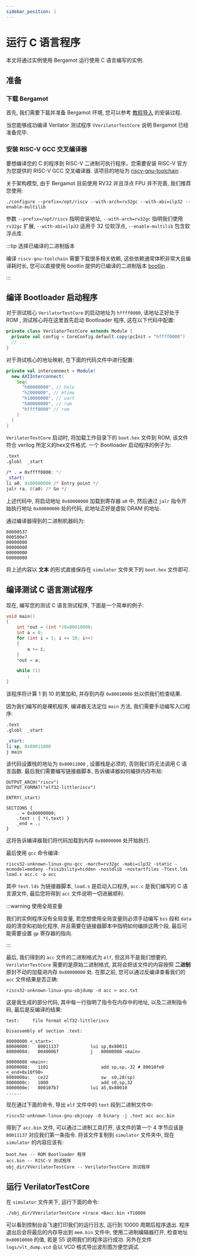 ```yaml
---
sidebar_position: 1
---
```


# 运行 C 语言程序

本文将通过实例使用 Bergamot 运行使用 C 语言编写的实例.

## 准备

### 下载 Bergamot

首先, 我们需要下载并准备 Bergamot 环境, 您可以参考 [教程导入](docs\intro.md) 的安装过程.

当您能够成功编译 Verilator 测试程序 `VVerilatorTestCore` 说明 Bergamot 已经准备完毕.

### 安装 RISC-V GCC 交叉编译器

要想编译您的 C 的程序到 RISC-V 二进制可执行程序，您需要安装 RISC-V 官方为您提供的 RISC-V GCC 交叉编译器. 该项目的地址为 [riscv-gnu-toolchain](https://github.com/riscv-collab/riscv-gnu-toolchain) .

关于架构模型, 由于 Bergamot 目前使用 RV32 并且浮点 FPU 并不完善, 我们推荐您使用:

```shell
./configure --prefix=/opt/riscv --with-arch=rv32gc --with-abi=ilp32 --enable-multilib
```

参数 `--prefix=/opt/riscv` 指明安装地址, `--with-arch=rv32gc` 指明我们使用 `rv32gc` 扩展, `--with-abi=ilp32` 适用于 32 位软浮点, `--enable-multilib` 包含软浮点库.

:::tip 选择已编译的二进制版本

编译 `riscv-gnu-toolchain` 需要下载很多相关依赖, 这些依赖通常体积非常大且编译耗时长, 您可以直接使用 bootlin 提供的已编译的二进制版本 [bootlin](https://toolchains.bootlin.com/) .

:::

## 编译 Bootloader 启动程序

对于测试核心 `VerilatorTestCore` 的启动地址为 `hffff0000`, 该地址正好处于 ROM , 测试核心将在这里首先启动 Bootloader 程序, 这在以下代码中配置:

```scala title="src/main/scala/bergamot/export/VerilatorTestCore.scala"
private class VerilatorTestCore extends Module {
  private val config = CoreConfig.default.copy(pcInit = "hffff0000")
  // ...
}
```

对于测试核心的地址映射, 在下面的代码文件中进行配置:

```scala title="src/main/scala/bergamot/export/VerilatorTestCore.scala"
private val interconnect = Module(
  new AXIInterconnect(
    Seq(
      "h00000000", // hole
      "h2000000", // mtime
      "h10000000", // uart
      "h80000000", // ram
      "hffff0000" // rom
    )
  )
)
```

`VerilatorTestCore` 启动时, 将加载工作目录下的 `boot.hex` 文件到 ROM, 该文件符合 verilog 所定义的hex文件格式. 一个 Bootloader 启动程序的例子为:

```asm
.text
.globl	_start

/* . = 0xffff0000; */
_start:
li a0, 0x80000000 /* Entry point */
jalr ra, 0(a0) /* Go */
```

上述代码中, 将启动地址 `0x80000000` 加载到寄存器 `a0` 中, 然后通过 `jalr` 指令开始执行地址 `0x80000000` 处的代码, 此地址正好是虚拟 DRAM 的地址.

通过编译器得到的二进制机器码为:

```plain
80000537
000500e7
00000000
00000000
00000000
00000000
```

将上述内容以 **文本** 的形式直接保存在 `simulator` 文件夹下的 `boot.hex` 文件即可.

## 编译测试 C 语言测试程序

现在, 编写您的测试 C 语言测试程序, 下面是一个简单的例子:

```c
void main()
{
    int *out = (int *)0x80010000;
    int a = 0;
    for (int i = 1; i <= 10; i++)
    {
        a += i;
    }
    *out = a;

    while (1)
        ;
}
```

该程序将计算 1 到 10 的累加和, 并存到内存 `0x80010000` 处以供我们检查结果.

因为我们编写的是裸机程序, 编译器无法定位 `main` 方法, 我们需要手动编写入口程序:

```asm
.text
.globl	_start

_start:
li sp, 0x80011000
j main
```

该代码设置栈的地址为 `0x80011000` , 设置栈是必须的, 否则我们将无法调用 C 语言函数. 最后我们需要编写链接器脚本, 告诉编译器如何编排内存布局:

```lds
OUTPUT_ARCH("riscv")
OUTPUT_FORMAT("elf32-littleriscv")

ENTRY(_start)

SECTIONS {
    . = 0x80000000;
    .text : { *(.text) }
    _end = .;
}
```

这将告诉编译器我们将代码加载到内存 `0x80000000` 处开始执行.

最后使用 `gcc` 命令编译:

```shell
riscv32-unknown-linux-gnu-gcc -march=rv32gc -mabi=ilp32 -static -mcmodel=medany -fvisibility=hidden -nostdlib -nostartfiles -Ttest.lds load.s acc.c -o acc
```

其中 `test.lds` 为链接器脚本, `load.s` 是启动入口程序, `acc.c` 是我们编写的 C 语言源文件, 最后您将得到 `acc` 文件说明一切进展顺利.

:::warning 使用全局变量

我们的实例程序没有全局变量, 若您想使用全局变量则必须手动编写 `bss` 段和 `data` 段的清空和初始化程序, 并且需要在链接器脚本中指明如何编排这两个段, 最后可能需要设置 `gp` 寄存器的指向.

:::

最后, 我们得到的 `acc` 文件的二进制格式为 `elf`, 但这并不是我们想要的, `VerilatorTestCore` 需要的是原始二进制格式, 其将会把该文件的内容按照 **二进制** 原封不动的加载进内存 `0x80000000` 处. 在那之前, 您可以通过反编译查看我们的 `acc` 文件结果是否正确:

```shell
riscv32-unknown-linux-gnu-objdump -d acc > acc.txt
```

这是我生成的部分代码, 其中每一行指明了指令在内存中的地址, 以及二进制指令码, 最后是反编译的结果:

```plain
test:     file format elf32-littleriscv

Disassembly of section .text:

80000000 <_start>:
80000000:	80011137          	lui	sp,0x80011
80000004:	0040006f          	j	80000008 <main>

80000008 <main>:
80000008:	1101                	add	sp,sp,-32 # 80010fe0 <_end+0x10f90>
8000000a:	ce22                	sw	s0,28(sp)
8000000c:	1000                	add	s0,sp,32
8000000e:	800107b7          	lui	a5,0x80010
......
```

现在通过下面的命令, 导出 `elf` 文件中的 `text` 段到二进制文件中:

```shell
riscv32-unknown-linux-gnu-objcopy -O binary -j .text acc acc.bin
```

得到了 `acc.bin` 文件, 可以通过二进制工具打开, 该文件的第一个 4 字节应该是 `80011137` 对应我们第一条指令. 将该文件复制到 `simulator` 文件夹中, 现在 `simulator` 的内容应该有:

```plain
boot.hex -- ROM Bootloader 程序
acc.bin -- RISC-V 测试程序
obj_dir/VVerilatorTestCore -- VerilatorTestCore 测试程序
```

## 运行 VerilatorTestCore

在 `simulator` 文件夹下, 运行下面的命令:

```shell
./obj_dir/VVerilatorTestCore +trace +Bacc.bin +T10000
```

可以看到控制台会飞速打印我们的运行日志, 运行到 10000 周期后程序退出. 程序退出后会将最后的内存导出到 `mem.bin` 文件中, 使用二进制编辑器打开, 检查地址 `0x80010000` 的值, 若是 55 说明我们的程序运行成功. 另外在文件 `logs/vlt_dump.vcd` 会以 VCD 格式导出波形图方便您调试.
